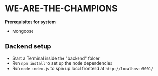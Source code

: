 # WE-ARE-THE-CHAMPIONS

**Prerequisites for system**

- Mongoose

## Backend setup

- Start a Terminal inside the "backend" folder
- Run `npm install` to set up the node dependencies
- Run `node index.js` to spin up local frontend at `http://localhost:5001/`
